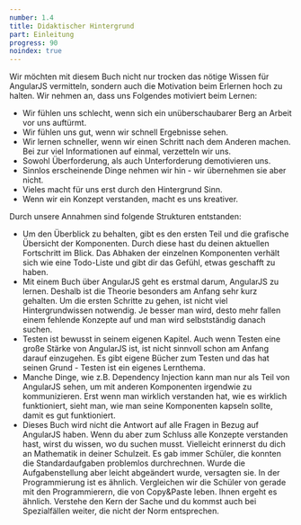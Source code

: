 ```yaml
---
number: 1.4
title: Didaktischer Hintergrund
part: Einleitung
progress: 90
noindex: true
---
```


Wir möchten mit diesem Buch nicht nur trocken das nötige Wissen für AngularJS vermitteln, sondern auch die Motivation beim Erlernen hoch zu halten. Wir nehmen an, dass uns Folgendes motiviert beim Lernen:

* Wir fühlen uns schlecht, wenn sich ein unüberschaubarer Berg an Arbeit vor uns auftürmt.
* Wir fühlen uns gut, wenn wir schnell Ergebnisse sehen.
* Wir lernen schneller, wenn wir einen Schritt nach dem Anderen machen. Bei zur viel Informationen auf einmal, verzetteln wir uns.
* Sowohl Überforderung, als auch Unterforderung demotivieren uns.
* Sinnlos erscheinende Dinge nehmen wir hin - wir übernehmen sie aber nicht.
* Vieles macht für uns erst durch den Hintergrund Sinn.
* Wenn wir ein Konzept verstanden, macht es uns kreativer.

Durch unsere Annahmen sind folgende Strukturen entstanden:

* Um den Überblick zu behalten, gibt es den ersten Teil und die grafische Übersicht der Komponenten. Durch diese hast du deinen aktuellen Fortschritt im Blick. Das Abhaken der einzelnen Komponenten verhält sich wie eine Todo-Liste und gibt dir das Gefühl, etwas geschafft zu haben.
* Mit einem Buch über AngularJS geht es erstmal darum, AngularJS zu lernen. Deshalb ist die Theorie besonders am Anfang sehr kurz gehalten. Um die ersten Schritte zu gehen, ist nicht viel Hintergrundwissen notwendig. Je besser man wird, desto mehr fallen einem fehlende Konzepte auf und man wird selbstständig danach suchen.
* Testen ist bewusst in seinem eigenen Kapitel. Auch wenn Testen eine große Stärke von AngularJS ist, ist nicht sinnvoll schon am Anfang darauf einzugehen. Es gibt eigene Bücher zum Testen und das hat seinen Grund - Testen ist ein eigenes Lernthema.
* Manche Dinge, wie z.B. Dependency Injection kann man nur als Teil von AngularJS sehen, um mit anderen Komponenten irgendwie zu kommunizieren. Erst wenn man wirklich verstanden hat, wie es wirklich funktioniert, sieht man, wie man seine Komponenten kapseln sollte, damit es gut funktioniert.
* Dieses Buch wird nicht die Antwort auf alle Fragen in Bezug auf AngularJS haben. Wenn du aber zum Schluss alle Konzepte verstanden hast, wirst du wissen, wo du suchen musst. Vielleicht erinnerst du dich an Mathematik in deiner Schulzeit. Es gab immer Schüler, die konnten die Standardaufgaben problemlos durchrechnen. Wurde die Aufgabenstellung aber leicht abgeändert wurde, versagten sie.
In der Programmierung ist es ähnlich. Vergleichen wir die Schüler von gerade mit den Programmierern, die von Copy&Paste leben. Ihnen ergeht es ähnlich. Verstehe den Kern der Sache und du kommst auch bei Spezialfällen weiter, die nicht der Norm entsprechen.
